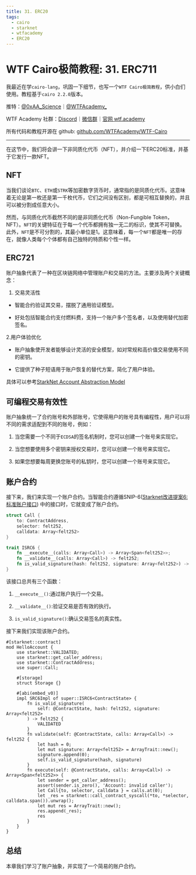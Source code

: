 ```yaml
---
title: 31. ERC20
tags:
  - cairo
  - starknet
  - wtfacademy
  - ERC20
---
```


# WTF Cairo极简教程: 31. ERC711

我最近在学`cairo-lang`，巩固一下细节，也写一个`WTF Cairo极简教程`，供小白们使用。教程基于`cairo 2.2.0`版本。

推特：[@0xAA_Science](https://twitter.com/0xAA_Science)｜[@WTFAcademy_](https://twitter.com/WTFAcademy_)

WTF Academy 社群：[Discord](https://discord.gg/5akcruXrsk)｜[微信群](https://docs.google.com/forms/d/e/1FAIpQLSe4KGT8Sh6sJ7hedQRuIYirOoZK_85miz3dw7vA1-YjodgJ-A/viewform?usp=sf_link)｜[官网 wtf.academy](https://wtf.academy)

所有代码和教程开源在 github: [github.com/WTFAcademy/WTF-Cairo](https://github.com/WTFAcademy/WTF-Cairo)

---

在这节中，我们将会讲一下非同质化代币（NFT），并介绍一下ERC20标准，并基于它发行一款NFT。

## NFT

当我们谈论`BTC`、`ETH`或`STRK`等加密数字货币时，通常指的是同质化代币。这意味着无论是第一枚还是第一千枚代币，它们之间没有区别，都是可相互替换的，并且可以被分割成任意大小。

然而，与同质化代币截然不同的是非同质化代币（Non-Fungible Token，NFT）。`NFT`的关键特征在于每一个代币都拥有独一无二的标识，使其不可替换。此外，`NFT`是不可分割的，其最小单位是1。这意味着，每一个`NFT`都是唯一的存在，就像人类每个个体都有自己独特的特质和个性一样。

## ERC721
账户抽象代表了一种在区块链网络中管理账户和交易的方法。主要涉及两个关键概念：

1. 交易灵活性
  
  - 智能合约验证其交易，摆脱了通用验证模型。

  - 好处包括智能合约支付燃料费，支持一个账户多个签名者，以及使用替代加密签名。

2.用户体验优化

  - 账户抽象使开发者能够设计灵活的安全模型，如对常规和高价值交易使用不同的密钥。

  - 它提供了种子短语用于账户恢复的替代方案，简化了用户体验。

具体可以参考[StarkNet Account Abstraction Model](https://community.starknet.io/t/starknet-account-abstraction-model-part-1/781/1)   

## 可编程交易有效性

账户抽象统一了合约账号和外部账号，它使得用户的账号具有编程性，用户可以将不同的需求适配到不同的账号，例如：

1. 当您需要一个不同于`ECDSA`的签名机制时，您可以创建一个账号来实现它。

2. 当您想要使用多个密钥来授权交易时，您可以创建一个账号来实现它。

3. 如果您想要每周更换您账号的私钥时，您可以创建一个账号来实现它。

## 账户合约

接下来，我们来实现一个账户合约。当智能合约遵循SNIP-6([Starknet改进提案6:标准账户接口](https://community.starknet.io/t/snip-starknet-standard-account/95665))
中的接口时，它就变成了账户合约。

```rust
struct Call {
    to: ContractAddress,
    selector: felt252,
    calldata: Array<felt252>
}

trait ISRC6 {
    fn __execute__(calls: Array<Call>) -> Array<Span<felt252>>;
    fn __validate__(calls: Array<Call>) -> felt252;
    fn is_valid_signature(hash: felt252, signature: Array<felt252>) -> felt252;
}
```

该接口总共有三个函数：

1. `__execute__()`:通过账户执行一个交易。

2. `__validate__()`:验证交易是否有效的执行。

3. `is_valid_signature()`:确认交易签名的真实性。

接下来我们实现该账户合约。

```
#[starknet::contract]
mod HelloAccount {
    use starknet::VALIDATED;
    use starknet::get_caller_address;
    use starknet::ContractAddress;
    use super::Call;

    #[storage]
    struct Storage {} 

    #[abi(embed_v0)]
    impl SRC6Impl of super::ISRC6<ContractState> {
        fn is_valid_signature(
            self: @ContractState, hash: felt252, signature: Array<felt252>
        ) -> felt252 {
            VALIDATED
        }
        fn validate(self: @ContractState, calls: Array<Call>) -> felt252 {
            let hash = 0;
            let mut signature: Array<felt252> = ArrayTrait::new();
            signature.append(0);
            self.is_valid_signature(hash, signature)
        }
        fn execute(self: @ContractState, calls: Array<Call>) -> Array<Span<felt252>> {
            let sender = get_caller_address();
            assert(sender.is_zero(), 'Account: invalid caller');
            let Call{to, selector, calldata } = calls.at(0);
            let _res = starknet::call_contract_syscall(*to, *selector, calldata.span()).unwrap();
            let mut res = ArrayTrait::new();
            res.append(_res);
            res
        }
    }
}
```

## 总结

本章我们学习了账户抽象，并实现了一个简易的账户合约。

